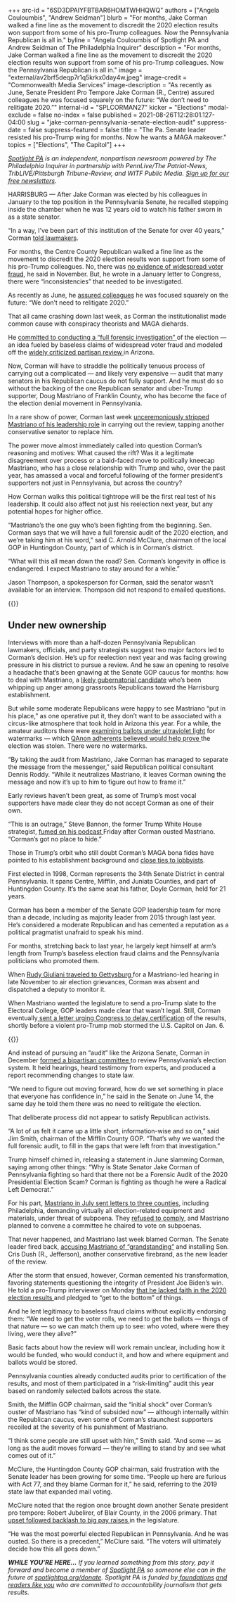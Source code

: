 +++
arc-id = "6SD3DPAIYFBTBAR6HOMTWHHQWQ"
authors = ["Angela Couloumbis", "Andrew Seidman"]
blurb = "For months, Jake Corman walked a fine line as the movement to discredit the 2020 election results won support from some of his pro-Trump colleagues. Now the Pennsylvania Republican is all in."
byline = "Angela Couloumbis of Spotlight PA and Andrew Seidman of The Philadelphia Inquirer"
description = "For months, Jake Corman walked a fine line as the movement to discredit the 2020 election results won support from some of his pro-Trump colleagues. Now the Pennsylvania Republican is all in."
image = "external/av2brf5deqp7r1q5krkx0day4w.jpeg"
image-credit = "Commonwealth Media Services"
image-description = "As recently as June, Senate President Pro Tempore Jake Corman (R., Centre) assured colleagues he was focused squarely on the future: “We don’t need to relitigate 2020.”"
internal-id = "SPLCORMAN27"
kicker = "Elections"
modal-exclude = false
no-index = false
published = 2021-08-26T12:28:01.127-04:00
slug = "jake-corman-pennsylvania-senate-election-audit"
suppress-date = false
suppress-featured = false
title = "The Pa. Senate leader resisted his pro-Trump wing for months. Now he wants a MAGA makeover."
topics = ["Elections", "The Capitol"]
+++

<a href="https://www.spotlightpa.org/"><i>Spotlight PA</i></a><i> is an independent, nonpartisan newsroom powered by The Philadelphia Inquirer in partnership with PennLive/The Patriot-News, TribLIVE/Pittsburgh Tribune-Review, and WITF Public Media. </i><a href="https://www.spotlightpa.org/newsletters"><i>Sign up for our free newsletters</i></a><i>.</i>

HARRISBURG — After Jake Corman was elected by his colleagues in January to the top position in the Pennsylvania Senate, he recalled stepping inside the chamber when he was 12 years old to watch his father sworn in as a state senator.

“In a way, I’ve been part of this institution of the Senate for over 40 years,” Corman <a href="https://pasen.wistia.com/medias/y0jebowina">told lawmakers</a>.

For months, the Centre County Republican walked a fine line as the movement to discredit the 2020 election results won support from some of his pro-Trump colleagues. No, there was <a href="https://www.centredaily.com/news/politics-government/election/article247019557.html">no evidence of widespread voter fraud</a>, he said in November. But, he wrote in a January letter to Congress, there were “inconsistencies” that needed to be investigated.

<script src="https://www.spotlightpa.org/embed.js" async></script><div data-spl-embed-version="1" data-spl-src="https://www.spotlightpa.org/embeds/newsletter/"></div>

As recently as June, he <a href="https://web.archive.org/web/20221117081513/https://www.senatorcorman.com/2021/06/14/senate-special-committee-releases-report-on-election-reforms/">assured colleagues</a> he was focused squarely on the future: “We don’t need to relitigate 2020.”

That all came crashing down last week, as Corman the institutionalist made common cause with conspiracy theorists and MAGA diehards.

He <a href="https://www.inquirer.com/politics/pennsylvania/jake-corman-pennsylvania-election-audit-hearings-20210823.html">committed to conducting a “full forensic investigation” </a>of the election — an idea fueled by baseless claims of widespread voter fraud and modeled off the <a href="https://apnews.com/article/arizona-5179ca25963431ae137a86ef999a69c2">widely criticized partisan review </a>in Arizona.

Now, Corman will have to straddle the politically tenuous process of carrying out a complicated — and likely very expensive — audit that many senators in his Republican caucus do not fully support. And he must do so without the backing of the one Republican senator and uber-Trump supporter, Doug Mastriano of Franklin County, who has become the face of the election denial movement in Pennsylvania.

In a rare show of power, Corman last week <a href="https://www.inquirer.com/politics/pennsylvania/jake-corman-doug-mastriano-pennsylvania-republican-election-audit-20210820.html">unceremoniously stripped Mastriano of his leadership role</a> in carrying out the review, tapping another conservative senator to replace him.

The power move almost immediately called into question Corman’s reasoning and motives: What caused the rift? Was it a legitimate disagreement over process or a bald-faced move to politically kneecap Mastriano, who has a close relationship with Trump and who, over the past year, has amassed a vocal and forceful following of the former president’s supporters not just in Pennsylvania, but across the country?

How Corman walks this political tightrope will be the first real test of his leadership. It could also affect not just his reelection next year, but any potential hopes for higher office.

“Mastriano’s the one guy who’s been fighting from the beginning. Sen. Corman says that we will have a full forensic audit of the 2020 election, and we’re taking him at his word,” said C. Arnold McClure, chairman of the local GOP in Huntingdon County, part of which is in Corman’s district.

“What will this all mean down the road? Sen. Corman’s longevity in office is endangered. I expect Mastriano to stay around for a while.”

Jason Thompson, a spokesperson for Corman, said the senator wasn’t available for an interview. Thompson did not respond to emailed questions.

{{<picture src="external/kzaq0k7pgq25wsb1dm9f4sxjbr.jpeg" description="Doug Mastriano of Franklin County has become the face of the election denial movement in Pennsylvania." caption="Doug Mastriano of Franklin County has become the face of the election denial movement in Pennsylvania." credit="Amanda Berg / For Spotlight PA ">}} 

## Under new ownership

Interviews with more than a half-dozen Pennsylvania Republican lawmakers, officials, and party strategists suggest two major factors led to Corman’s decision. He’s up for reelection next year and was facing growing pressure in his district to pursue a review. And he saw an opening to resolve a headache that’s been gnawing at the Senate GOP caucus for months: how to deal with Mastriano, a <a href="https://www.inquirer.com/politics/pennsylvania/doug-mastriano-pennsylvania-election-20201205.html">likely gubernatorial candidate</a> who’s been whipping up anger among grassroots Republicans toward the Harrisburg establishment.

But while some moderate Republicans were happy to see Mastriano “put in his place,” as one operative put it, they don’t want to be associated with a circus-like atmosphere that took hold in Arizona this year. For a while, the amateur auditors there were <a href="https://apnews.com/article/arizona-5179ca25963431ae137a86ef999a69c2">examining ballots under ultraviolet light</a> for watermarks — which <a href="https://www.usatoday.com/story/news/factcheck/2021/04/28/fact-check-qanon-watermarked-ballot-conspiracy-theory-still-false/7388639002/">QAnon adherents believed would help prove </a>the election was stolen. There were no watermarks.

“By taking the audit from Mastriano, Jake Corman has managed to separate the message from the messenger,” said Republican political consultant Dennis Roddy. “While it neutralizes Mastriano, it leaves Corman owning the message and now it’s up to him to figure out how to frame it.”

Early reviews haven’t been great, as some of Trump’s most vocal supporters have made clear they do not accept Corman as one of their own.

“This is an outrage,” Steve Bannon, the former Trump White House strategist, <a href="https://rumble.com/vlg7pt-steve-bannon-goes-off-after-pa-gop-senate-leader-jake-corman-blocks-forensi.html">fumed on his podcast </a>Friday after Corman ousted Mastriano. “Corman’s got no place to hide.”

Those in Trump’s orbit who still doubt Corman’s MAGA bona fides have pointed to his establishment background and <a href="https://www.spotlightpa.org/news/2020/09/pa-senate-jake-corman-lobbyist-mavericks-chief-of-staff/">close ties to lobbyists</a>.

First elected in 1998, Corman represents the 34th Senate District in central Pennsylvania. It spans Centre, Mifflin, and Juniata Counties, and part of Huntingdon County. It’s the same seat his father, Doyle Corman, held for 21 years.

Corman has been a member of the Senate GOP leadership team for more than a decade, including as majority leader from 2015 through last year. He’s considered a moderate Republican and has cemented a reputation as a political pragmatist unafraid to speak his mind.

For months, stretching back to last year, he largely kept himself at arm’s length from Trump’s baseless election fraud claims and the Pennsylvania politicians who promoted them.

When <a href="https://www.inquirer.com/news/pennsylvania-election-trump-senate-hearing-giuliani-gettysburg-certification-20201125.html">Rudy Giuliani traveled to Gettysburg </a>for a Mastriano-led hearing in late November to air election grievances, Corman was absent and dispatched a deputy to monitor it.

When Mastriano wanted the legislature to send a pro-Trump slate to the Electoral College, GOP leaders made clear that wasn’t legal. Still, Corman eventually<a href="https://www.inquirer.com/politics/election/spl/electoral-college-certification-pennsylvania-senate-letter-20210106.html"> sent a letter urging Congress to delay certification</a> of the results, shortly before a violent pro-Trump mob stormed the U.S. Capitol on Jan. 6.

{{<picture src="external/s5mw23mfhb09pxefqxpt4ycvjw.jpeg" description="The U.S. Capitol was breached by thousands on Jan. 6 following a &#34;Stop the Steal&#34; rally." caption="The U.S. Capitol was breached by thousands on Jan. 6 following a &#34;Stop the Steal&#34; rally." credit="JESSICA GRIFFIN / Philadelphia Inquirer">}} 

And instead of pursuing an “audit” like the Arizona Senate, Corman in December <a href="https://www.inquirer.com/politics/pennsylvania/pennsylvania-election-law-harrisburg-20201231.html">formed a bipartisan committee </a>to review Pennsylvania’s election system. It held hearings, heard testimony from experts, and produced a report recommending changes to state law.

“We need to figure out moving forward, how do we set something in place that everyone has confidence in,” he said in the Senate on June 14, the same day he told them there was no need to relitigate the election.

That deliberate process did not appear to satisfy Republican activists.

“A lot of us felt it came up a little short, information-wise and so on,” said Jim Smith, chairman of the Mifflin County GOP. “That’s why we wanted the full forensic audit, to fill in the gaps that were left from that investigation.”

Trump himself chimed in, releasing a statement in June slamming Corman, saying among other things: “Why is State Senator Jake Corman of Pennsylvania fighting so hard that there not be a Forensic Audit of the 2020 Presidential Election Scam? Corman is fighting as though he were a Radical Left Democrat.”

For his part, <a href="https://www.inquirer.com/politics/election/doug-mastriano-pa-election-audit-20210707.html">Mastriano in July sent letters to three counties</a>, including Philadelphia, demanding virtually all election-related equipment and materials, under threat of subpoena. They <a href="https://www.inquirer.com/politics/election/philadelphia-election-audit-doug-mastriano-20210730.html">refused to comply</a>, and Mastriano planned to convene a committee he chaired to vote on subpoenas.

That never happened, and Mastriano last week blamed Corman. The Senate leader fired back, <a href="https://www.inquirer.com/politics/pennsylvania/jake-corman-doug-mastriano-pennsylvania-republican-election-audit-20210820.html">accusing Mastriano of “grandstanding”</a> and installing Sen. Cris Dush (R., Jefferson), another conservative firebrand, as the new leader of the review.

After the storm that ensued, however, Corman cemented his transformation, favoring statements questioning the integrity of President Joe Biden’s win. He told a pro-Trump interviewer on Monday <a href="https://www.inquirer.com/politics/pennsylvania/jake-corman-pennsylvania-election-audit-hearings-20210823.html">that he lacked faith in the 2020 election results </a>and pledged to “get to the bottom” of things.

And he lent legitimacy to baseless fraud claims without explicitly endorsing them: “We need to get the voter rolls, we need to get the ballots — things of that nature — so we can match them up to see: who voted, where were they living, were they alive?”

Basic facts about how the review will work remain unclear, including how it would be funded, who would conduct it, and how and where equipment and ballots would be stored.

Pennsylvania counties already conducted audits prior to certification of the results, and most of them participated in a “risk-limiting” audit this year based on randomly selected ballots across the state.

Smith, the Mifflin GOP chairman, said the “initial shock” over Corman’s ouster of Mastriano has “kind of subsided now” — although internally within the Republican caucus, even some of Corman’s staunchest supporters recoiled at the severity of his punishment of Mastriano.

<script src="https://www.spotlightpa.org/embed.js" async></script><div data-spl-embed-version="1" data-spl-src="https://www.spotlightpa.org/embeds/donate/?teaser_text=If%20you%20learned%20something%20from%20this%20report%2C%20pay%20it%20forward%20and%20become%20a%20member%20of%20Spotlight%20PA%20so%20someone%20else%20can%20in%20the%20future."></div>

“I think some people are still upset with him,” Smith said. “And some — as long as the audit moves forward — they’re willing to stand by and see what comes out of it.”

McClure, the Huntingdon County GOP chairman, said frustration with the Senate leader has been growing for some time. “People up here are furious with Act 77, and they blame Corman for it,” he said, referring to the 2019 state law that expanded mail voting.

McClure noted that the region once brought down another Senate president pro tempore: Robert Jubelirer, of Blair County, in the 2006 primary. That <a href="https://www.mcall.com/news/mc-xpm-2006-05-17-3668929-story.html">upset followed backlash to big pay raises </a>in the legislature.

“He was the most powerful elected Republican in Pennsylvania. And he was ousted. So there is a precedent,” McClure said. “The voters will ultimately decide how this all goes down.”

<i><b>WHILE YOU’RE HERE...</b></i><i> If you learned something from this story, pay it forward and become a member of </i><a href="https://www.spotlightpa.org/"><i>Spotlight PA</i></a><i> so someone else can in the future at </i><a href="https://www.spotlightpa.org/donate"><i>spotlightpa.org/donate</i></a><i>. Spotlight PA is funded by</i><a href="https://www.spotlightpa.org/support"><i> foundations</i></a><i> </i><a href="https://www.spotlightpa.org/support"><i>and readers like you</i></a><i> who are committed to accountability journalism that gets results.</i>
